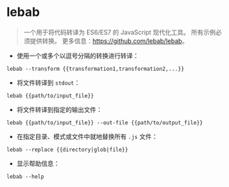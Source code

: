 # lebab

> 一个用于将代码转译为 ES6/ES7 的 JavaScript 现代化工具。
> 所有示例必须提供转换。
> 更多信息：<https://github.com/lebab/lebab>。

- 使用一个或多个以逗号分隔的转换进行转译：

`lebab --transform {{transformation1,transformation2,...}}`

- 将文件转译到 `stdout`：

`lebab {{path/to/input_file}}`

- 将文件转译到指定的输出文件：

`lebab {{path/to/input_file}} --out-file {{path/to/output_file}}`

- 在指定目录、模式或文件中就地替换所有 `.js` 文件：

`lebab --replace {{directory|glob|file}}`

- 显示帮助信息：

`lebab --help`